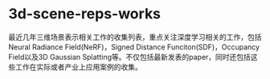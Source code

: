 # 3d-scene-reps-works
最近几年三维场景表示相关工作的收集列表，重点关注深度学习相关的工作，包括Neural Radiance Field(NeRF)，Signed Distance Funciton(SDF)，Occupancy Field以及3D Gaussian Splatting等。不仅包括最新发表的paper，同时还包括这些工作在实际或者产业上应用案例的收集。

